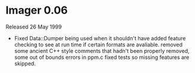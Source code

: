 # Imager 0.06

Released 26 May 1999

- Fixed Data::Dumper being used when it shouldn't have  added feature checking to see at run time if   certain formats are avaliable.  removed some ancient C++ style comments that hadn't   been properly removed, some out of bounds errors in ppm.c  fixed tests so missing features are skipped.